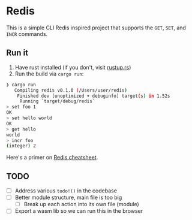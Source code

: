 # Redis

This is a simple CLI Redis inspired project that supports the `GET`, `SET`, and `INCR` commands.

## Run it

1. Have rust installed (if you don't, visit [rustup.rs](https://rustup.rs/))
1. Run the build via `cargo run`:

```sh
❯ cargo run
   Compiling redis v0.1.0 (/Users/user/redis)
    Finished dev [unoptimized + debuginfo] target(s) in 1.52s
     Running `target/debug/redis`
> set foo 1
OK
> set hello world
OK
> get hello
world
> incr foo
(integer) 2
```

Here's a primer on [Redis cheatsheet](https://developer.redis.com/howtos/quick-start/cheat-sheet/).

## TODO

- [ ] Address various `todo!()` in the codebase
- [ ] Better module structure, main file is too big
  - [ ] Break up each action into its own file (module)
- [ ] Export a wasm lib so we can run this in the browser

